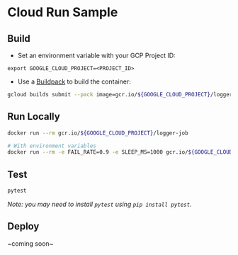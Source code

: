 # Cloud Run Sample

## Build

* Set an environment variable with your GCP Project ID:

```
export GOOGLE_CLOUD_PROJECT=<PROJECT_ID>
```

* Use a [Buildpack](https://github.com/GoogleCloudPlatform/buildpacks) to build the container:

```sh
gcloud builds submit --pack image=gcr.io/${GOOGLE_CLOUD_PROJECT}/logger-job
```

## Run Locally

```sh
docker run --rm gcr.io/${GOOGLE_CLOUD_PROJECT}/logger-job

# With environment variables 
docker run --rm -e FAIL_RATE=0.9 -e SLEEP_MS=1000 gcr.io/${GOOGLE_CLOUD_PROJECT}/logger-job
```

## Test

```sh
pytest
```

_Note: you may need to install `pytest` using `pip install pytest`._

## Deploy

~coming soon~
